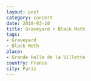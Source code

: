 ```yaml
---
layout: post
category: concert
date: 2018-03-10
title: Graveyard + Black Moth
tags: 
- Graveyard
- Black Moth
place: 
- Grande Halle de la Villette
country: France
city: Paris
---
```


